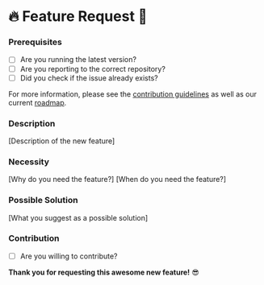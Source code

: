 # :fire: Feature Request :star2:

### Prerequisites

- [ ] Are you running the latest version?
- [ ] Are you reporting to the correct repository?
- [ ] Did you check if the issue already exists?

For more information, please see the [contribution guidelines](CONTRIBUTING.md) as well as our current [roadmap](https://gitlab.schaeffler.com/strategic-software-factory/frontend/milestones).

### Description

[Description of the new feature]

### Necessity

[Why do you need the feature?]
[When do you need the feature?]

### Possible Solution

[What you suggest as a possible solution]

### Contribution

- [ ] Are you willing to contribute?

**Thank you for requesting this awesome new feature!** :sunglasses:
